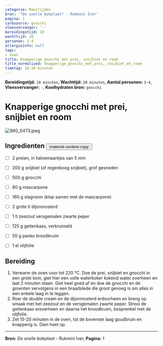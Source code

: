 ```yaml
---
categorie: Maaltijden
bron: '*De snelle bakplaat* - Rukmini Iver'
pagina: 1
carbsource: gnocchi
vleesvervanger: '-'
bereidingstijd: 10
wachttijd: 20
personen: 3-4
allergieinfo: null
tags:
- oven
title: Knapperige gnocchi met prei, snijbiet en room
title_normalized: knapperige_gnocchi_met_prei,_snijbiet_en_room
timetag: 10-20 minuten
---
```

**Bereidingstijd:** ```10 minuten```, **Wachttijd:** ```20 minuten```, **Aantal personen:** ```3-4```, **Vleesvervanger:** ```-```, **Koolhydraten bron:** ```gnocchi```

# Knapperige gnocchi met prei, snijbiet en room

![IMG_0473.jpeg](../../_resources/IMG_0473.jpeg)

## Ingredienten <button class ='custom-copy-button' data-clipboard-text='&#10- 2 preien, in halvemaantjes van 5 mm&#10- 200 g snijbiet (of regenboog snijbiet), grof gesneden&#10- 500 g gnocchi&#10- 80 g mascarpone&#10- 160 g slagroom (klop samen met de mascarpone)&#10- 2 grote tl dijonmosterd&#10- 1 tl zeezout versgemalen zwarte peper&#10- 125 g geitenkaas, verkruimeld&#10- 50 g panko broodkruim&#10- 1 el olijfolie&#10&#10&#10'> :material-content-copy: </button>

- [ ] 2 preien, in halvemaantjes van 5 mm
- [ ] 200 g snijbiet (of regenboog snijbiet), grof gesneden
- [ ] 500 g gnocchi
- [ ] 80 g mascarpone
- [ ] 160 g slagroom (klop samen met de mascarpone)
- [ ] 2 grote tl dijonmosterd
- [ ] 1 tl zeezout versgemalen zwarte peper
- [ ] 125 g geitenkaas, verkruimeld
- [ ] 50 g panko broodkruim
- [ ] 1 el olijfolie


## Bereiding

1. Verwarm de oven voor tot 220 °C. Doe de prei, snijbiet en gnocchi in een grote kom, giet hier een volle waterkoker kokend water overheen en laat 2 minuten staan. Giet heel goed af en doe de gnocchi en de groenten vervolgens in een braadslede die groot genoeg is om alles in een enkele laag in te leggen.
2. Roer de double cream en de dijonmosterd erdoorheen en breng op smaak met het zeezout en de versgemalen zwarte peper. Strooi de geitenkaas eroverheen en daarna het broodkruim, besprenkel met de olijfolie.
3. Zet 15-20 minuten in de oven, tot de bovenste laag goudbruin en knapperig is. Dien heet op.
***
**Bron:** *De snelle bakplaat* - Rukmini Iver, **Pagina:** 1